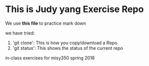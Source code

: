 # This is Judy yang Exercise Repo

We use **this file** to practice mark down

we have tried:

1. 'git clone': This is how you copy/download a Repo
2. 'git status': This shows the status of the current repo



in-class exercises for misy350 spring 2018
